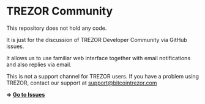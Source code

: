 # TREZOR Community

This repository does not hold any code.

It is just for the discussion of TREZOR Developer Community via GitHub issues.

It allows us to use familiar web interface together with email notifications and also replies via email.

This is not a support channel for TREZOR users. If you have a problem using TREZOR, contact our support at support@bitcointrezor.com

**⇒ [Go to Issues](https://github.com/trezor/community/issues)**
